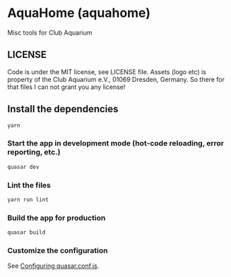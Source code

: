# AquaHome (aquahome)

Misc tools for Club Aquarium

## LICENSE
Code is under the MIT license, see LICENSE file.
Assets (logo etc) is property of the Club Aquarium e.V., 01069 Dresden, Germany.
So there for that files I can not grant you any license!

## Install the dependencies
```bash
yarn
```

### Start the app in development mode (hot-code reloading, error reporting, etc.)
```bash
quasar dev
```

### Lint the files
```bash
yarn run lint
```

### Build the app for production
```bash
quasar build
```

### Customize the configuration
See [Configuring quasar.conf.js](https://v2.quasar.dev/quasar-cli/quasar-conf-js).
